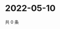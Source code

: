 # 2022-05-10

共 0 条

<!-- BEGIN WEIBO -->
<!-- 最后更新时间 Tue May 10 2022 05:12:37 GMT+0800 (China Standard Time) -->

<!-- END WEIBO -->
